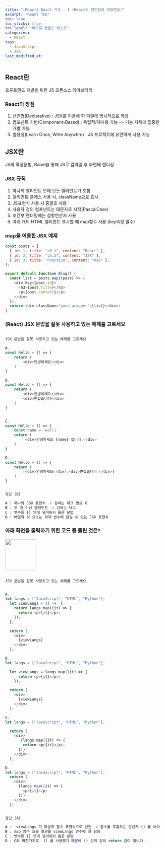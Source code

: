 ```yaml
---
title: "[React] React 기초 - 1 (React의 장단점과 JSX문법)"
excerpt: "React 기초"
toc: true
toc_sticky: true
toc_label: "페이지 컨텐츠 리스트"
categories:
  - React
tags:
  - JavaScript
  - JSX
last_modified_at:
---
```


## React란

프론트앤드 개발을 위한 JS 오픈소스 라이브러리

### React의 장점

1. 선언형(Declarative) : JSX를 이용해 한 파일에 명시적으로 작성
2. 컴포넌트 기반(Component-Based) : 독립적/재사용 가능 -> 기능 자체에 집중한 개발 가능
3. 범용성(Learn Once, Write Anywhre) : JS 프로젝트에 유연하게 사용 가능

## JSX란

JS의 확장문법, Babel을 통해 JS로 컴파일 후 화면에 렌더링

### JSX 규칙

1. 하나의 엘리먼트 안에 모든 엘리먼트가 포함
2. 엘리먼트 클래스 사용 시, className으로 표시
3. JS표현식 사용 시 중괄호 사용
4. 사용자 정의 컴포넌트는 대문자로 시작(PascalCase)
5. 조건부 렌더링에는 삼항연산자 사용
6. 여러 개의 HTML 엘리먼트 표시할 때 map함수 사용 (key속성 필수)

### map을 이용한 JSX 예제

```javascript
const posts = [
  { id: 1, title: "ch.1", content: "React" },
  { id: 2, title: "ch.2", content: "JSX" },
  { id: 3, title: "Practice", content: "map" },
];

export default function Blog() {
  const list = posts.map((post) => (
    <div key={post.id}>
      <h3>{post.title}</h3>
      <p>{post.content}</p>
    </div>
  ));
  return <div className="post-wrapper">{list}</div>;
}
```

### (React) JSX 문법을 잘못 사용하고 있는 예제를 고르세요

```javascript

JSX 문법을 잘못 사용하고 있는 예제를 고르세요

A.
const Hello = () => {
    return (
        <div>안녕하세요</div>
    )
}

B.
const Hello = () => {
    return (
        <div>안녕하세요</div>
        <div>반갑습니다</div>
    )
}


C.
const Hello = () => {
    const name = 'walli'
    return (
         <div>안녕하세요 {name} 입니다.</div>
    )
}

D.
const Hello = () => {
    return (
        [<div>안녕하세요</div>,<div>반갑습니다.</div>]
    )
}


정답 (D)

A : 하나의 JSX 표현식 -> 감싸는 태그 필요 X
B : 두 개 이상 엘리먼트 -> 감싸는 태그
C : 변수를 {} 안에 넣어줘서 옳은 문법
D : 배열의 각 요소는 각각 변수에 담길 수 있는 JSX 표현식

```

### 아래 화면을 출력하기 위한 코드 중 틀린 것은?

  <img src="https://s3.ap-northeast-2.amazonaws.com/urclass-images/pCeQIG0Nx-1617339990014.png" width="100px" height="100px" />

```javascript

JSX 문법을 잘못 사용하고 있는 예제를 고르세요


A.
let langs = ["JavaScript", "HTML", "Python"];
  let viewLangs = () =>  {
    return langs.map((it) => {
      return <p>{it}</p>;
    });
  };

  return (
    <div>
      {viewLangs}
    </div>
  );

B.
let langs = ["JavaScript", "HTML", "Python"];

  let viewLangs = langs.map((it) => {
      return <p>{it}</p>;
    });

  return (
    <div>
      {viewLangs}
    </div>
  );

C.
let langs = ["JavaScript", "HTML", "Python"];

  return (
    <div>
       {langs.map((it) => {
        return <p>{it}</p>;
      })}
    </div>
  );

D.
let langs = ["JavaScript", "HTML", "Python"];
  return (
    <div>
      {langs.map((it) => (
        <p>{it}</p>
      ))}
    </div>
  );


정답 (A)

A :  viewLangs 가 화살표 함수 표현식으로 선언 -> 함수를 호출하는 연산자 () 를 써야 작동
B : map 함수 호출 결과를 viewLangs 변수에 잘 담음
C : 변수를 {} 안에 넣어줘서 옳은 문법
D : C와 마찬가지로, () 를 사용했기 때문에 () 안의 값이 return 값이 됩니다.

```
